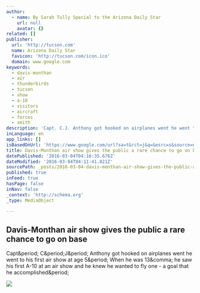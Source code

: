 ```yaml
---
author:
  - name: By Sarah Tully Special to the Arizona Daily Star
    url: null
    avatar: {}
related: []
publisher:
  url: 'http://tucson.com'
  name: Arizona Daily Star
  favicon: 'http://tucson.com/icon.ico'
  domain: www.google.com
keywords:
  - davis-monthan
  - air
  - thunderbirds
  - tucson
  - show
  - a-10
  - visitors
  - aircraft
  - forces
  - smith
description: 'Capt. C.J. Anthony got hooked on airplanes went he went to his first air show at age 5. When he was 13, he saw his first A-10 at an air show and he knew he wanted to fly one - a goal that he accomplished.'
inLanguage: en
app_links: []
isBasedOnUrl: 'https://www.google.com/url?sa=t&rct=j&q=&esrc=s&source=newssearch&cd=10&cad=rja&uact=8&ved=0ahUKEwjN1OvmlKbLAhVT0GMKHQ-AAmQQqQIIPygAMAk&url=http%3A%2F%2Ftucson.com%2Fentertainment%2Foutdoors%2Fdavis-monthan-air-show-gives-the-public-a-rare-chance%2Farticle_22d8220d-321f-5794-9775-a6f570105f2c.html&usg=AFQjCNEXEpciTxv6E-Y1H14y858M9sBsxQ&sig2=Z5TueLw87_oTX2U7U38VLQ&bvm=bv.115339255,d.cGc'
title: Davis-Monthan air show gives the public a rare chance to go on base
datePublished: '2016-03-04T04:16:35.676Z'
dateModified: '2016-03-04T04:11:41.821Z'
sourcePath: _posts/2016-03-04-davis-monthan-air-show-gives-the-public-a-rare-chance-to-go.md
published: true
inFeed: true
hasPage: false
inNav: false
_context: 'http://schema.org'
_type: MediaObject

---
```

<article style=""><h1>Davis-Monthan air show gives the public a rare chance to go on base</h1><p>Capt&amp;period; C&amp;period;J&amp;period; Anthony got hooked on airplanes went he went to his first air show at age 5&amp;period; When he was 13&amp;comma; he saw his first A-10 at an air show and he knew he wanted to fly one - a goal that he accomplished&amp;period;</p><img src="http://bloximages.chicago2.vip.townnews.com/tucson.com/content/tncms/assets/v3/editorial/b/9f/b9f5fefa-d197-5559-a9b9-3ee37b35f683/56d49a651d585.image.jpg?resize=699%2C463" /></article>